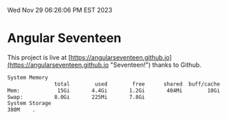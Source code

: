 Wed Nov 29 06:26:06 PM EST 2023

# Angular Seventeen


This project is live at [https://angularseventeen.github.io](https://angularseventeen.github.io "Seventeen!") thanks to Github.

```bash
System Memory
               total        used        free      shared  buff/cache   available
Mem:            15Gi       4.4Gi       1.2Gi       404Mi        10Gi        10Gi
Swap:          8.0Gi       225Mi       7.8Gi
System Storage
380M	.
```
